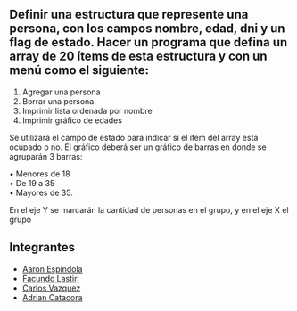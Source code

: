 ## Definir una estructura que represente una persona, con los campos nombre, edad, dni y un flag de estado. Hacer un programa que defina un array de 20 ítems de esta estructura y con un menú como el siguiente:

 1. Agregar una persona 
 2. Borrar una persona 
 3. Imprimir lista ordenada por nombre
 4. Imprimir gráfico de edades 

Se utilizará el campo de estado para indicar si el ítem del array esta ocupado o no.
El gráfico deberá ser un gráfico de barras en donde se agruparán 3 barras:

• Menores de 18<br>
• De 19 a 35<br>
• Mayores de 35.

En el eje Y se marcarán la cantidad de personas en el grupo, y en el eje X el grupo

## Integrantes
<ul>
<li><a href="https://github.com/Aaron-espindola">Aaron Espindola</a></li>
<li><a href="https://github.com/ProwlerExx09">Facundo Lastiri</a></li>
<li><a href="https://github.com/Charlyvazquez76">Carlos Vazquez</a></li>
<li><a href="https://github.com/amcatacora">Adrian Catacora</a></li>
</ul>
